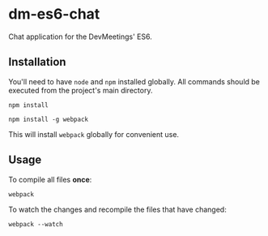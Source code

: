 # dm-es6-chat

Chat application for the DevMeetings' ES6.

## Installation

You'll need to have `node` and `npm` installed globally. All commands should be executed from the project's main directory.

```
npm install
```
```
npm install -g webpack
```
This will install `webpack` globally for convenient use.

## Usage

To compile all files **once**:
```
webpack
```

To watch the changes and recompile the files that have changed:
```
webpack --watch
```
